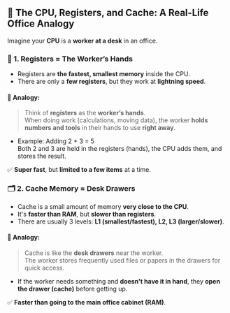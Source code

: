 ## 🧠 The CPU, Registers, and Cache: A Real-Life Office Analogy

Imagine your **CPU** is a **worker at a desk** in an office.

### 📌 1. **Registers = The Worker’s Hands**

- Registers are **the fastest, smallest memory** inside the CPU.
- There are only a **few registers**, but they work at **lightning speed**.

#### 🧠 Analogy:
> Think of **registers** as the **worker’s hands**.  
> When doing work (calculations, moving data), the worker **holds numbers and tools** in their hands to use **right away**.

- Example: Adding 2 + 3 = 5  
  Both 2 and 3 are held in the registers (hands), the CPU adds them, and stores the result.

✅ **Super fast**, but **limited to a few items** at a time.

### 🗂️ 2. **Cache Memory = Desk Drawers**

- Cache is a small amount of memory **very close to the CPU**.
- It's **faster than RAM**, but **slower than registers**.
- There are usually 3 levels: **L1 (smallest/fastest), L2, L3 (larger/slower)**.

#### 🧠 Analogy:
> Cache is like the **desk drawers** near the worker.  
> The worker stores frequently used files or papers in the drawers for quick access.

- If the worker needs something and **doesn't have it in hand**, they **open the drawer (cache)** before getting up.

✅ **Faster than going to the main office cabinet (RAM)**.
